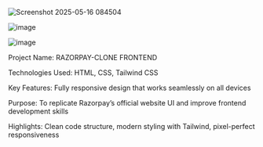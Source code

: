
![Screenshot 2025-05-16 084504](https://github.com/user-attachments/assets/54c46cae-3b61-451e-869b-aa67fdb55b66)

![image](https://github.com/user-attachments/assets/05be38f7-6e08-47cc-9b38-1d93e73e9d63)

![image](https://github.com/user-attachments/assets/27dee720-7d0a-4e9b-ae2f-ed01e424340c)


Project Name: RAZORPAY-CLONE FRONTEND

Technologies Used: HTML, CSS, Tailwind CSS

Key Features: Fully responsive design that works seamlessly on all devices

Purpose: To replicate Razorpay’s official website UI and improve frontend development skills

Highlights: Clean code structure, modern styling with Tailwind, pixel-perfect responsiveness
